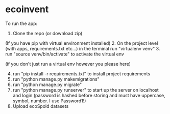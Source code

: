 # ecoinvent

To run the app:

1. Clone the repo (or download zip)

(If you have pip with virtual environment installed)
2. On the project level (with apps, requirements.txt etc...) in the terminal run "virtualenv venv"
3. run "source venv/bin/activate" to activate the virtual env

(if you don't just run a virtual env however you please here)

4. run "pip install -r requirements.txt" to install project requirements
5. run "python manage.py makemigrations"
6. run "python manage.py migrate"
7. run "python manage.py runserver" to start up the server on localhost and login (password is hashed before storing and must have uppercase, symbol, number. I use Password1!)
8. Upload ecoSpold datasets
